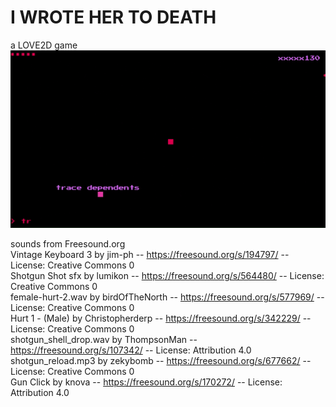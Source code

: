 # I WROTE HER TO DEATH
a LOVE2D game  
![](gifs/gameplay.gif)





sounds from Freesound.org  
Vintage Keyboard 3 by jim-ph -- https://freesound.org/s/194797/ -- License: Creative Commons 0  
Shotgun Shot sfx by lumikon -- https://freesound.org/s/564480/ -- License: Creative Commons 0  
female-hurt-2.wav by birdOfTheNorth -- https://freesound.org/s/577969/ -- License: Creative Commons 0  
Hurt  1 - (Male) by Christopherderp -- https://freesound.org/s/342229/ -- License: Creative Commons 0  
shotgun_shell_drop.wav by ThompsonMan -- https://freesound.org/s/107342/ -- License: Attribution 4.0  
shotgun_reload.mp3 by zekybomb -- https://freesound.org/s/677662/ -- License: Creative Commons 0  
Gun Click by knova -- https://freesound.org/s/170272/ -- License: Attribution 4.0  


